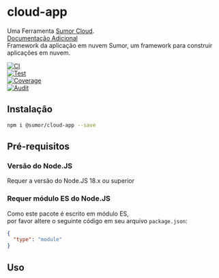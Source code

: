 # cloud-app

Uma Ferramenta [Sumor Cloud](https://sumor.cloud).  
[Documentação Adicional](https://sumor.cloud/cloud-app)  
Framework da aplicação em nuvem Sumor, um framework para construir aplicações em nuvem.

[![CI](https://github.com/sumor-cloud/cloud-app/actions/workflows/ci.yml/badge.svg)](https://github.com/sumor-cloud/cloud-app/actions/workflows/ci.yml)  
[![Test](https://github.com/sumor-cloud/cloud-app/actions/workflows/ut.yml/badge.svg)](https://github.com/sumor-cloud/cloud-app/actions/workflows/ut.yml)  
[![Coverage](https://github.com/sumor-cloud/cloud-app/actions/workflows/coverage.yml/badge.svg)](https://github.com/sumor-cloud/cloud-app/actions/workflows/coverage.yml)  
[![Audit](https://github.com/sumor-cloud/cloud-app/actions/workflows/audit.yml/badge.svg)](https://github.com/sumor-cloud/cloud-app/actions/workflows/audit.yml)

## Instalação

```bash
npm i @sumor/cloud-app --save
```

## Pré-requisitos

### Versão do Node.JS

Requer a versão do Node.JS 18.x ou superior

### Requer módulo ES do Node.JS

Como este pacote é escrito em módulo ES,  
por favor altere o seguinte código em seu arquivo `package.json`:

```json
{
  "type": "module"
}
```

## Uso
